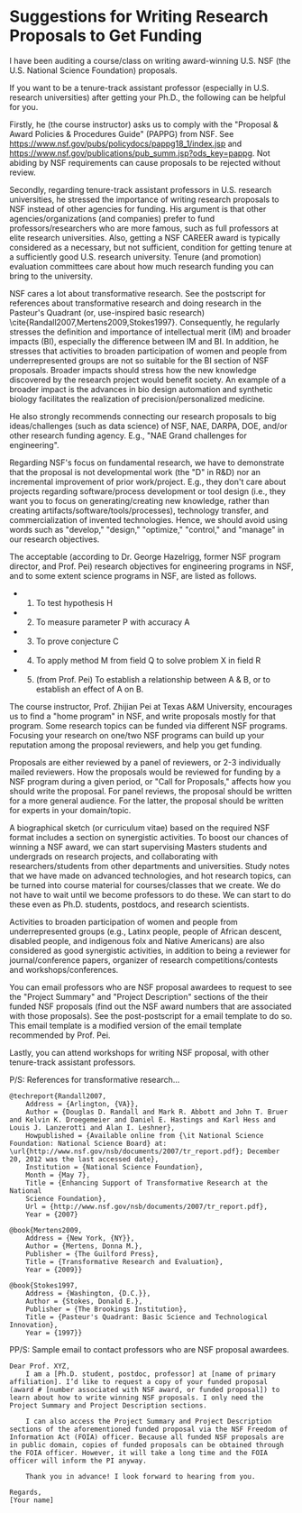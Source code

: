 #	Suggestions for Writing Research Proposals to Get Funding


I have been auditing a course/class on writing award-winning U.S. NSF (the U.S. National Science Foundation) proposals.

If you want to be a tenure-track assistant professor (especially in U.S. research universities) after getting your Ph.D., the following can be helpful for you.

Firstly, he (the course instructor) asks us to comply with the "Proposal & Award Policies & Procedures Guide" (PAPPG) from NSF. See https://www.nsf.gov/pubs/policydocs/pappg18_1/index.jsp and https://www.nsf.gov/publications/pub_summ.jsp?ods_key=pappg. Not abiding by NSF requirements can cause proposals to be rejected without review.

Secondly, regarding tenure-track assistant professors in U.S. research universities, he stressed the importance of writing research proposals to NSF instead of other agencies for funding. His argument is that other agencies/organizations (and companies) prefer to fund professors/researchers who are more famous, such as full professors at elite research universities. Also, getting a NSF CAREER award is typically considered as a necessary, but not sufficient, condition for getting tenure at a sufficiently good U.S. research university. Tenure (and promotion) evaluation committees care about how much research funding you can bring to the university.

NSF cares a lot about transformative research. See the postscript for references about transformative research and doing research in the Pasteur's Quadrant (or, use-inspired basic research) \cite{Randall2007,Mertens2009,Stokes1997}. Consequently, he regularly stresses the definition and importance of intellectual merit (IM) and broader impacts (BI), especially the difference between IM and BI. In addition, he stresses that activities to broaden participation of women and people from underrepresented groups are not so suitable for the BI section of NSF proposals. Broader impacts should stress how the new knowledge discovered by the research project would benefit society. An example of a broader impact is the advances in bio design automation and synthetic biology facilitates the realization of precision/personalized medicine.

He also strongly recommends connecting our research proposals to big ideas/challenges (such as data science) of NSF, NAE, DARPA, DOE, and/or other research funding agency. E.g., "NAE Grand challenges for engineering".

Regarding NSF's focus on fundamental research, we have to demonstrate that the proposal is not developmental work (the "D" in R&D) nor an incremental improvement of prior work/project. E.g., they don't care about projects regarding software/process development or tool design (i.e., they want you to focus on generating/creating new knowledge, rather than creating artifacts/software/tools/processes), technology transfer, and commercialization of invented technologies. Hence, we should avoid using words such as "develop," "design," "optimize," "control," and "manage" in our research objectives.

The acceptable (according to Dr. George Hazelrigg, former NSF program director, and Prof. Pei) research objectives for engineering programs in NSF, and to some extent science programs in NSF, are listed as follows.
+ 1) To test hypothesis H
+ 2) To measure parameter P with accuracy A
+ 3) To prove conjecture C
+ 4) To apply method M from field Q to solve problem X in field R
+ 5) (from Prof. Pei) To establish a relationship between A & B, or to establish an effect of A on B.

The course instructor, Prof. Zhijian Pei at Texas A&M University, encourages us to find a "home program" in NSF, and write proposals mostly for that program. Some research topics can be funded via different NSF programs. Focusing your research on one/two NSF programs can build up your reputation among the proposal reviewers, and help you get funding.

Proposals are either reviewed by a panel of reviewers, or 2-3 individually mailed reviewers. How the proposals would be reviewed for funding by a NSF program during a given period, or "Call for Proposals," affects how you should write the proposal. For panel reviews, the proposal should be written for a more general audience. For the latter, the proposal should be written for experts in your domain/topic.

A biographical sketch (or curriculum vitae) based on the required NSF format includes a section on synergistic activities. To boost our chances of winning a NSF award, we can start supervising Masters students and undergrads on research projects, and collaborating with researchers/students from other departments and universities. Study notes that we have made on advanced technologies, and hot research topics, can be turned into course material for courses/classes that we create. We do not have to wait until we become professors to do these. We can start to do these even as Ph.D. students, postdocs, and research scientists.

Activities to broaden participation of women and people from underrepresented groups (e.g., Latinx people, people of African descent, disabled people, and indigenous folx and Native Americans) are also considered as good synergistic activities, in addition to being a reviewer for journal/conference papers, organizer of research competitions/contests and workshops/conferences.

You can email professors who are NSF proposal awardees to request to see the "Project Summary" and "Project Description" sections of the their funded NSF proposals (find out the NSF award numbers that are associated with those proposals). See the post-postscript for a email template to do so. This email template is a modified version of the email template recommended by Prof. Pei.

Lastly, you can attend workshops for writing NSF proposal, with other tenure-track assistant professors.


P/S: References for transformative research...

	@techreport{Randall2007,
		Address = {Arlington, {VA}},
		Author = {Douglas D. Randall and Mark R. Abbott and John T. Bruer and Kelvin K. Droegemeier and Daniel E. Hastings and Karl Hess and Louis J. Lanzerotti and Alan I. Leshner},
		Howpublished = {Available online from {\it National Science Foundation: National Science Board} at: \url{http://www.nsf.gov/nsb/documents/2007/tr_report.pdf}; December 20, 2012 was the last accessed date},
		Institution = {National Science Foundation},
		Month = {May 7},
		Title = {Enhancing Support of Transformative Research at the National
		Science Foundation},
		Url = {http://www.nsf.gov/nsb/documents/2007/tr_report.pdf},
		Year = {2007}

	@book{Mertens2009,
		Address = {New York, {NY}},
		Author = {Mertens, Donna M.},
		Publisher = {The Guilford Press},
		Title = {Transformative Research and Evaluation},
		Year = {2009}}

	@book{Stokes1997,
		Address = {Washington, {D.C.}},
		Author = {Stokes, Donald E.},
		Publisher = {The Brookings Institution},
		Title = {Pasteur's Quadrant: Basic Science and Technological Innovation},
		Year = {1997}}



PP/S: Sample email to contact professors who are NSF proposal awardees.

	Dear Prof. XYZ,
		I am a [Ph.D. student, postdoc, professor] at [name of primary affiliation]. I’d like to request a copy of your funded proposal (award # [number associated with NSF award, or funded proposal]) to learn about how to write winning NSF proposals. I only need the Project Summary and Project Description sections.

		I can also access the Project Summary and Project Description sections of the aforementioned funded proposal via the NSF Freedom of Information Act (FOIA) officer. Because all funded NSF proposals are in public domain, copies of funded proposals can be obtained through the FOIA officer. However, it will take a long time and the FOIA officer will inform the PI anyway.

		Thank you in advance! I look forward to hearing from you.

	Regards,
	[Your name]
